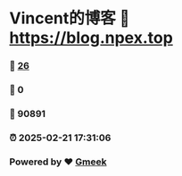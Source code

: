 # Vincent的博客 :link: https://blog.npex.top 
### :page_facing_up: [26](https://blog.npex.top/tag.html) 
### :speech_balloon: 0 
### :hibiscus: 90891 
### :alarm_clock: 2025-02-21 17:31:06 
### Powered by :heart: [Gmeek](https://github.com/Meekdai/Gmeek)
